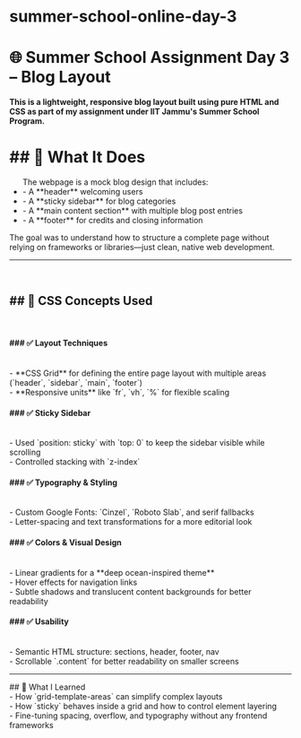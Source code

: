 # summer-school-online-day-3
# 🌐 Summer School Assignment Day 3 – Blog Layout

<b>This is a lightweight, responsive blog layout built using **pure HTML and CSS** as part of my assignment under **IIT Jammu's Summer School Program**.
</b>
<h1>
<b>## 📌 What It Does</b></h1>
<ul>
<b></b>The webpage is a mock blog design that includes:
<li>- A **header** welcoming users</li> 
<li>- A **sticky sidebar** for blog categories </li>
<li>- A **main content section** with multiple blog post entries</li>
<li>- A **footer** for credits and closing information</li>
</ul>
The goal was to understand how to structure a complete page without relying on frameworks or libraries—just clean, native web development.
<hr>
<br>
<h2>## 🎨 CSS Concepts Used</h2><br>

<h4>### ✅ Layout Techniques</h4><br>
- **CSS Grid** for defining the entire page layout with multiple areas (`header`, `sidebar`, `main`, `footer`)
<br>- **Responsive units** like `fr`, `vh`, `%` for flexible scaling

<h4>### ✅ Sticky Sidebar</h4><br>
- Used `position: sticky` with `top: 0` to keep the sidebar visible while scrolling
<br>- Controlled stacking with `z-index`
<br>
<h4>### ✅ Typography & Styling</h4><br>
- Custom Google Fonts: `Cinzel`, `Roboto Slab`, and serif fallbacks
<br>- Letter-spacing and text transformations for a more editorial look
<br>
<h4>### ✅ Colors & Visual Design</h4><br>
- Linear gradients for a **deep ocean-inspired theme**
<br>- Hover effects for navigation links
<br>- Subtle shadows and translucent content backgrounds for better readability
<br>
<h4>### ✅ Usability</h4><br>
- Semantic HTML structure: sections, header, footer, nav
<br>- Scrollable `.content` for better readability on smaller screens
<br>
<hr>
## 🚀 What I Learned<br>
- How `grid-template-areas` can simplify complex layouts
<br>- How `sticky` behaves inside a grid and how to control element layering
<br>- Fine-tuning spacing, overflow, and typography without any frontend frameworks


